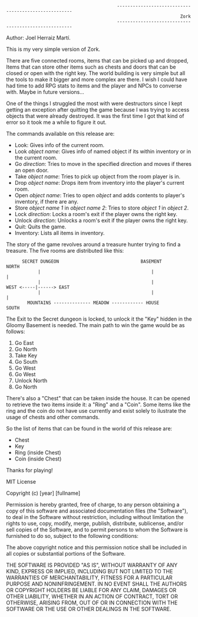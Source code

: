                                               -----------------------------------------------------
                                                                      Zork
                                              -----------------------------------------------------
Author: Joel Herraiz Martí.

This is my very simple version of Zork.

There are five connected rooms, items that can be picked up and dropped, Items that can store other items such as chests and doors that can be closed or open with the right key. The world building is very simple but all the tools to make it bigger and more complex are there. I wish I could have had time to add RPG stats to items and the player and NPCs to converse with. Maybe in future versions...

One of the things I struggled the most with were destructors since I kept getting an exception after quitting the game because I was trying to access objects that were already destroyed. It was the first time I got that kind of error so it took me a while to figure it out.

The commands available on this release are:
  - Look: Gives info of the current room.
  - Look *object name*: Gives info of named object if its within inventory or in the current room.
  - Go *direction*: Tries to move in the specified direction and moves if theres an open door.
  - Take *object name*: Tries to pick up object from the room player is in.
  - Drop *object name*: Drops item from inventory into the player's current room.
  - Open *object name*: Tries to open *object* and adds contents to player's inventory, if there are any.
  - Store *object name 1* in *object name 2*: Tries to store *object 1* in *object 2*.
  - Lock *direction*: Locks a room's exit if the player owns the right key.
  - Unlock *direction*: Unlocks a room's exit if the player owns the right key.
  - Quit: Quits the game.
  - Inventory: Lists all items in inventory.

The story of the game revolves around a treasure hunter trying to find a treasure. The five rooms are distributed like this:

          SECRET DUNGEON                               BASEMENT                                 NORTH
                |                                          |                                      |
                |                                          |                           WEST <-----|------> EAST
                |                                          |                                      |
            MOUNTAINS -------------- MEADOW ------------ HOUSE                                  SOUTH


The Exit to the Secret dungeon is locked, to unlock it the "Key" hidden in the Gloomy Basement is needed.
The main path to win the game would be as follows:
  1. Go East
  2. Go North
  3. Take Key
  4. Go South
  5. Go West
  6. Go West
  7. Unlock North
  8. Go North

There's also a "Chest" that can be taken inside the house. It can be opened to retrieve the two items inside it: a "Ring" and a "Coin". Some items like the ring and the coin do not have use currently and exist solely to ilustrate the usage of chests and other commands.

So the list of items that can be found in the world of this release are:
  - Chest
  - Key
  - Ring (inside Chest)
  - Coin (inside Chest)

Thanks for playing!

MIT License

Copyright (c) [year] [fullname]

Permission is hereby granted, free of charge, to any person obtaining a copy
of this software and associated documentation files (the "Software"), to deal
in the Software without restriction, including without limitation the rights
to use, copy, modify, merge, publish, distribute, sublicense, and/or sell
copies of the Software, and to permit persons to whom the Software is
furnished to do so, subject to the following conditions:

The above copyright notice and this permission notice shall be included in all
copies or substantial portions of the Software.

THE SOFTWARE IS PROVIDED "AS IS", WITHOUT WARRANTY OF ANY KIND, EXPRESS OR
IMPLIED, INCLUDING BUT NOT LIMITED TO THE WARRANTIES OF MERCHANTABILITY,
FITNESS FOR A PARTICULAR PURPOSE AND NONINFRINGEMENT. IN NO EVENT SHALL THE
AUTHORS OR COPYRIGHT HOLDERS BE LIABLE FOR ANY CLAIM, DAMAGES OR OTHER
LIABILITY, WHETHER IN AN ACTION OF CONTRACT, TORT OR OTHERWISE, ARISING FROM,
OUT OF OR IN CONNECTION WITH THE SOFTWARE OR THE USE OR OTHER DEALINGS IN THE
SOFTWARE.
